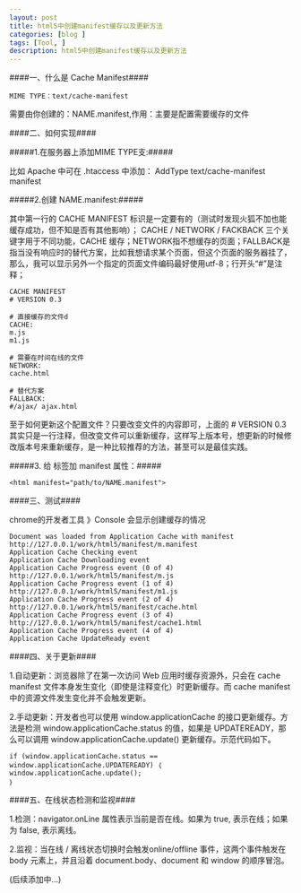 ```yaml
---
layout: post
title: html5中创建manifest缓存以及更新方法
categories: [blog ]
tags: [Tool, ]
description: html5中创建manifest缓存以及更新方法
---
```


####一、什么是 Cache Manifest####

	MIME TYPE：text/cache-manifest

需要由你创建的：NAME.manifest,作用：主要是配置需要缓存的文件

####二、如何实现####

#####1.在服务器上添加MIME TYPE支:#####

比如 Apache 中可在 .htaccess 中添加：
AddType text/cache-manifest manifest

#####2.创建 NAME.manifest:#####

其中第一行的 CACHE MANIFEST 标识是一定要有的（测试时发现火狐不加也能缓存成功，但不知是否有其他影响）；
CACHE / NETWORK / FACKBACK 三个关键字用于不同功能，CACHE 缓存；NETWORK指不想缓存的页面；FALLBACK是指当没有响应时的替代方案，比如我想请求某个页面，但这个页面的服务器挂了，那么，我可以显示另外一个指定的页面文件编码最好使用utf-8；行开头“#”是注释；

	CACHE MANIFEST
	# VERSION 0.3

	# 直接缓存的文件d
	CACHE:
	m.js
	m1.js

	# 需要在时间在线的文件
	NETWORK:
	cache.html

	# 替代方案
	FALLBACK:
	#/ajax/ ajax.html

至于如何更新这个配置文件？只要改变文件的内容即可，上面的 # VERSION 0.3 其实只是一行注释，但改变文件可以重新缓存，这样写上版本号，想更新的时候修改版本号来重新缓存，是一种比较推荐的方法，甚至可以是最佳实践。

#####3. 给 <html> 标签加 manifest 属性：#####

	<html manifest="path/to/NAME.manifest">

####三、测试####

chrome的开发者工具 》Console 会显示创建缓存的情况

	Document was loaded from Application Cache with manifest http://127.0.0.1/work/html5/manifest/m.manifest
	Application Cache Checking event
	Application Cache Downloading event
	Application Cache Progress event (0 of 4) http://127.0.0.1/work/html5/manifest/m.js
	Application Cache Progress event (1 of 4) http://127.0.0.1/work/html5/manifest/m1.js
	Application Cache Progress event (2 of 4) http://127.0.0.1/work/html5/manifest/cache.html
	Application Cache Progress event (3 of 4) http://127.0.0.1/work/html5/manifest/cache1.html
	Application Cache Progress event (4 of 4)
	Application Cache UpdateReady event

####四、关于更新####

1.自动更新：浏览器除了在第一次访问 Web 应用时缓存资源外，只会在 cache manifest 文件本身发生变化（即使是注释变化）时更新缓存。而 cache manifest中的资源文件发生变化并不会触发更新。

2.手动更新：开发者也可以使用 window.applicationCache 的接口更新缓存。方法是检测 window.applicationCache.status 的值，如果是 UPDATEREADY，那么可以调用 window.applicationCache.update() 更新缓存。示范代码如下。

	if (window.applicationCache.status == window.applicationCache.UPDATEREADY) ｛
	window.applicationCache.update();
	｝

####五、在线状态检测和监视####

1.检测：navigator.onLine 属性表示当前是否在线。如果为 true, 表示在线；如果为 false, 表示离线。

2.监视：当在线 / 离线状态切换时会触发online/offline 事件，这两个事件触发在 body 元素上，并且沿着 document.body、document 和 window 的顺序冒泡。

(后续添加中...)